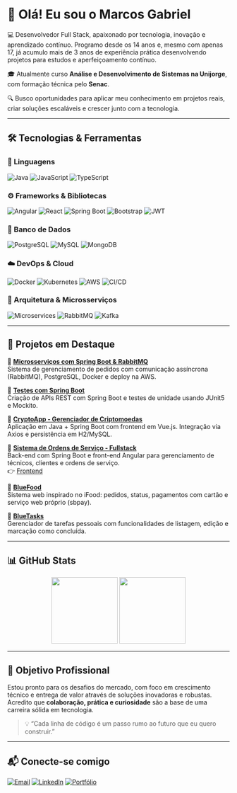 # 👋 Olá! Eu sou o Marcos Gabriel

💻 Desenvolvedor Full Stack, apaixonado por tecnologia, inovação e aprendizado contínuo. Programo desde os 14 anos e, mesmo com apenas 17, já acumulo mais de 3 anos de experiência prática desenvolvendo projetos para estudos e aperfeiçoamento contínuo.

🎓 Atualmente curso **Análise e Desenvolvimento de Sistemas na Unijorge**, com formação técnica pelo **Senac**.

🔍 Busco oportunidades para aplicar meu conhecimento em projetos reais, criar soluções escaláveis e crescer junto com a tecnologia.

---

## 🛠️ Tecnologias & Ferramentas

### 💬 Linguagens
![Java](https://img.shields.io/badge/Java-ED8B00?style=for-the-badge&logo=java&logoColor=white)
![JavaScript](https://img.shields.io/badge/JavaScript-F7DF1E?style=for-the-badge&logo=javascript&logoColor=black)
![TypeScript](https://img.shields.io/badge/TypeScript-007ACC?style=for-the-badge&logo=typescript&logoColor=white)

### ⚙️ Frameworks & Bibliotecas
![Angular](https://img.shields.io/badge/Angular-DD0031?style=for-the-badge&logo=angular&logoColor=white)
![React](https://img.shields.io/badge/React-61DAFB?style=for-the-badge&logo=react&logoColor=black)
![Spring Boot](https://img.shields.io/badge/Spring_Boot-6DB33F?style=for-the-badge&logo=spring-boot&logoColor=white)
![Bootstrap](https://img.shields.io/badge/Bootstrap-563D7C?style=for-the-badge&logo=bootstrap&logoColor=white)
![JWT](https://img.shields.io/badge/JWT-000000?style=for-the-badge&logo=JSON%20web%20tokens&logoColor=white)

### 🧠 Banco de Dados
![PostgreSQL](https://img.shields.io/badge/PostgreSQL-316192?style=for-the-badge&logo=postgresql&logoColor=white)
![MySQL](https://img.shields.io/badge/MySQL-4479A1?style=for-the-badge&logo=mysql&logoColor=white)
![MongoDB](https://img.shields.io/badge/MongoDB-4EA94B?style=for-the-badge&logo=mongodb&logoColor=white)

### ☁️ DevOps & Cloud
![Docker](https://img.shields.io/badge/Docker-2496ED?style=for-the-badge&logo=docker&logoColor=white)
![Kubernetes](https://img.shields.io/badge/Kubernetes-326CE5?style=for-the-badge&logo=kubernetes&logoColor=white)
![AWS](https://img.shields.io/badge/AWS-232F3E?style=for-the-badge&logo=amazonaws&logoColor=white)
![CI/CD](https://img.shields.io/badge/CI/CD-555555?style=for-the-badge&logo=githubactions&logoColor=white)

### 🧩 Arquitetura & Microsserviços
![Microservices](https://img.shields.io/badge/Microservices-FF6C37?style=for-the-badge&logo=databricks&logoColor=white)
![RabbitMQ](https://img.shields.io/badge/RabbitMQ-FF6600?style=for-the-badge&logo=rabbitmq&logoColor=white)
![Kafka](https://img.shields.io/badge/Kafka-231F20?style=for-the-badge&logo=apachekafka&logoColor=white)

---

## 🚀 Projetos em Destaque

🔹 **[Microsserviços com Spring Boot & RabbitMQ](https://github.com/Marcos-Gabriell/Microsservicos-SpringBoot-RabbitMQ)**  
Sistema de gerenciamento de pedidos com comunicação assíncrona (RabbitMQ), PostgreSQL, Docker e deploy na AWS.

🔹 **[Testes com Spring Boot](https://github.com/Marcos-Gabriell/testes-api)**  
Criação de APIs REST com Spring Boot e testes de unidade usando JUnit5 e Mockito.

🔹 **[CryptoApp - Gerenciador de Criptomoedas](https://github.com/Marcos-Gabriell/spring-CryptoApi)**  
Aplicação em Java + Spring Boot com frontend em Vue.js. Integração via Axios e persistência em H2/MySQL.

🔹 **[Sistema de Ordens de Serviço - Fullstack](https://github.com/Marcos-Gabriell/OS-API)**  
Back-end com Spring Boot e front-end Angular para gerenciamento de técnicos, clientes e ordens de serviço.  
👉 [Frontend](https://github.com/Marcos-Gabriell/OS-FRONT)

🔹 **[BlueFood](https://github.com/Marcos-Gabriell/bluefood)**  
Sistema web inspirado no iFood: pedidos, status, pagamentos com cartão e serviço web próprio (sbpay).

🔹 **[BlueTasks](https://github.com/Marcos-Gabriell/blue-tasks)**  
Gerenciador de tarefas pessoais com funcionalidades de listagem, edição e marcação como concluída.

---

## 📊 GitHub Stats

<div align="center">
  <img height="150em" src="https://github-readme-stats.vercel.app/api/top-langs/?username=Marcos-Gabriell&layout=compact&theme=dark" />
  <img height="150em" src="https://github-readme-stats.vercel.app/api?username=Marcos-Gabriell&show_icons=true&theme=dark" />
</div>

---

## 🎯 Objetivo Profissional

Estou pronto para os desafios do mercado, com foco em crescimento técnico e entrega de valor através de soluções inovadoras e robustas. Acredito que **colaboração, prática e curiosidade** são a base de uma carreira sólida em tecnologia.

> 💡 “Cada linha de código é um passo rumo ao futuro que eu quero construir.”

---

## 📬 Conecte-se comigo

[![Email](https://img.shields.io/badge/-Gmail-D14836?style=for-the-badge&logo=gmail&logoColor=white)](mailto:marcosgabriel79355@gmail.com)  [![LinkedIn](https://img.shields.io/badge/-LinkedIn-0077B5?style=for-the-badge&logo=linkedin&logoColor=white)](https://www.linkedin.com/in/marcosgabriel-dev/)  [![Portfólio](https://img.shields.io/badge/-Portfólio-000000?style=for-the-badge&logo=vercel&logoColor=white)](https://marcosgabriel.vercel.app)
